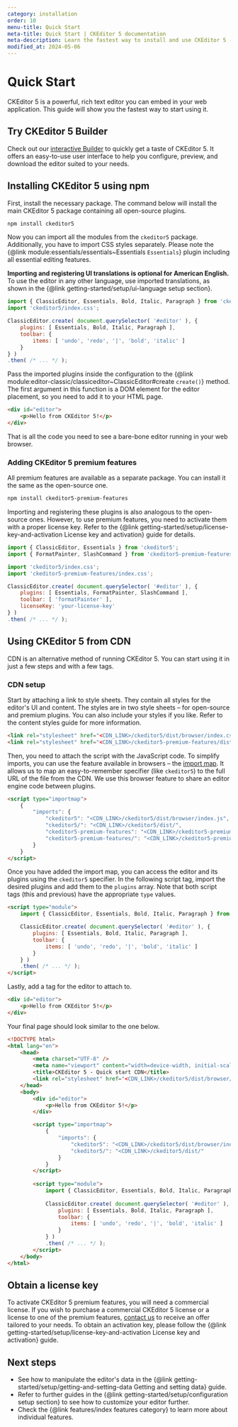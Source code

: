 ```yaml
---
category: installation
order: 10
menu-title: Quick Start
meta-title: Quick Start | CKEditor 5 documentation
meta-description: Learn the fastest way to install and use CKEditor 5 - the powerful, rich text WYSIWYG editor in your web application using npm or CDN.
modified_at: 2024-05-06
---
```


# Quick Start

CKEditor&nbsp;5 is a powerful, rich text editor you can embed in your web application. This guide will show you the fastest way to start using it.

## Try CKEditor&nbsp;5 Builder

Check out our [interactive Builder](https://ckeditor.com/builder?redirect=docs) to quickly get a taste of CKEditor&nbsp;5. It offers an easy-to-use user interface to help you configure, preview, and download the editor suited to your needs.

## Installing CKEditor&nbsp;5 using npm

First, install the necessary package. The command below will install the main CKEditor&nbsp;5 package containing all open-source plugins.

```bash
npm install ckeditor5
```

Now you can import all the modules from the `ckeditor5` package. Additionally, you have to import CSS styles separately. Please note the {@link module:essentials/essentials~Essentials `Essentials`} plugin including all essential editing features.

**Importing and registering UI translations is optional for American English.** To use the editor in any other language, use imported translations, as shown in the {@link getting-started/setup/ui-language setup section}.

```js
import { ClassicEditor, Essentials, Bold, Italic, Paragraph } from 'ckeditor5';
import 'ckeditor5/index.css';

ClassicEditor.create( document.querySelector( '#editor' ), {
	plugins: [ Essentials, Bold, Italic, Paragraph ],
	toolbar: {
		items: [ 'undo', 'redo', '|', 'bold', 'italic' ]
	}
} )
.then( /* ... */ );
```

Pass the imported plugins inside the configuration to the {@link module:editor-classic/classiceditor~ClassicEditor#create `create()`} method. The first argument in this function is a DOM element for the editor placement, so you need to add it to your HTML page.

```html
<div id="editor">
	<p>Hello from CKEditor 5!</p>
</div>
```

That is all the code you need to see a bare-bone editor running in your web browser.

### Adding CKEditor&nbsp;5 premium features

All premium features are available as a separate package. You can install it the same as the open-source one.

```bash
npm install ckeditor5-premium-features
```

Importing and registering these plugins is also analogous to the open-source ones. However, to use premium features, you need to activate them with a proper license key. Refer to the {@link getting-started/setup/license-key-and-activation License key and activation} guide for details.

```js
import { ClassicEditor, Essentials } from 'ckeditor5';
import { FormatPainter, SlashCommand } from 'ckeditor5-premium-features';

import 'ckeditor5/index.css';
import 'ckeditor5-premium-features/index.css';

ClassicEditor.create( document.querySelector( '#editor' ), {
	plugins: [ Essentials, FormatPainter, SlashCommand ],
	toolbar: [ 'formatPainter' ],
	licenseKey: 'your-license-key'
} )
.then( /* ... */ );
```

## Using CKEditor&nbsp;5 from CDN

CDN is an alternative method of running CKEditor 5. You can start using it in just a few steps and with a few tags.

### CDN setup

Start by attaching a link to style sheets. They contain all styles for the editor's UI and content. The styles are in two style sheets &ndash; for open-source and premium plugins. You can also include your styles if you like. Refer to the content styles guide for more information.

```html
<link rel="stylesheet" href="<CDN_LINK>/ckeditor5/dist/browser/index.css" />
<link rel="stylesheet" href="<CDN_LINK>/ckeditor5-premium-features/dist/browser/index.css" /> 
```

Then, you need to attach the script with the JavaScript code. To simplify imports, you can use the feature available in browsers &ndash; the [import map](https://developer.mozilla.org/en-US/docs/Web/HTML/Element/script/type/importmap). It allows us to map an easy-to-remember specifier (like `ckeditor5`) to the full URL of the file from the CDN. We use this browser feature to share an editor engine code between plugins.

```html
<script type="importmap">
	{
		"imports": {
			"ckeditor5": "<CDN_LINK>/ckeditor5/dist/browser/index.js",
    		"ckeditor5/": "<CDN_LINK>/ckeditor5/dist/",
			"ckeditor5-premium-features": "<CDN_LINK>/ckeditor5-premium-features/dist/browser/index.js",
    		"ckeditor5-premium-features/": "<CDN_LINK>/ckeditor5-premium-features/dist/"
		}
	}
</script>
```

Once you have added the import map, you can access the editor and its plugins using the `ckeditor5` specifier. In the following script tag, import the desired plugins and add them to the `plugins` array. Note that both script tags (this and previous) have the appropriate `type` values.

```html
<script type="module">
	import { ClassicEditor, Essentials, Bold, Italic, Paragraph } from 'ckeditor5';

	ClassicEditor.create( document.querySelector( '#editor' ), {
		plugins: [ Essentials, Bold, Italic, Paragraph ],
		toolbar: {
			items: [ 'undo', 'redo', '|', 'bold', 'italic' ]
		}
	} )
	.then( /* ... */ );
</script>
```

Lastly, add a tag for the editor to attach to.

```html
<div id="editor">
	<p>Hello from CKEditor 5!</p>
</div>
```

Your final page should look similar to the one below.

```html
<!DOCTYPE html>
<html lang="en">
	<head>
		<meta charset="UTF-8" />
		<meta name="viewport" content="width=device-width, initial-scale=1.0" />
		<title>CKEditor 5 - Quick start CDN</title>
		<link rel="stylesheet" href="<CDN_LINK>/ckeditor5/dist/browser/index.css" />
	</head>
	<body>
		<div id="editor">
			<p>Hello from CKEditor 5!</p>
		</div>

		<script type="importmap">
			{
				"imports": {
					"ckeditor5": "<CDN_LINK>/ckeditor5/dist/browser/index.js",
    				"ckeditor5/": "<CDN_LINK>/ckeditor5/dist/"
				}
			}
		</script>
		
		<script type="module">
			import { ClassicEditor, Essentials, Bold, Italic, Paragraph } from 'ckeditor5';
		
			ClassicEditor.create( document.querySelector( '#editor' ), {
				plugins: [ Essentials, Bold, Italic, Paragraph ],
				toolbar: {
					items: [ 'undo', 'redo', '|', 'bold', 'italic' ]
				}
			} )
			.then( /* ... */ );
		</script>
	</body>
</html>
```

## Obtain a license key

To activate CKEditor&nbsp;5 premium features, you will need a commercial license. If you wish to purchase a commercial CKEditor&nbsp;5 license or a license to one of the premium features, [contact us](https://ckeditor.com/contact/?sales=true#contact-form) to receive an offer tailored to your needs. To obtain an activation key, please follow the {@link getting-started/setup/license-key-and-activation License key and activation} guide.

<!-- Not sure we should duplicate this in QS: TODO: Describe the steps to obtain a license key, attaching some screenshots. -->

## Next steps

* See how to manipulate the editor's data in the {@link getting-started/setup/getting-and-setting-data Getting and setting data} guide.
* Refer to further guides in the {@link getting-started/setup/configuration setup section} to see how to customize your editor further.
* Check the {@link features/index features category} to learn more about individual features.
